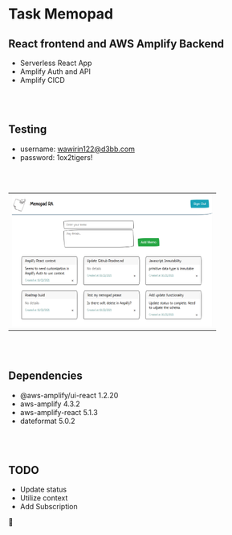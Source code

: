 # Task Memopad
## React frontend and AWS Amplify Backend
- Serverless React App
- Amplify Auth and API
- Amplify CICD
<br />
<br />

## Testing
- username: wawirin122@d3bb.com
- password:  1ox2tigers!
<br />
<br />

<table>
<tbody>
 <tr>
<td align="center">
<img  style="width:400px" src="https://github.com/jparkley/memopad-react-amplify-graphql/blob/master/screenshot-react-amplify-01.png"> 
</td>
</tr>
 </tbody>
</table>
<br />
<br />

## Dependencies
- @aws-amplify/ui-react 1.2.20
- aws-amplify 4.3.2
- aws-amplify-react 5.1.3
- dateformat 5.0.2
<br />
<br />

## TODO
- Update status
- Utilize context
- Add Subscription

:musical_note:

